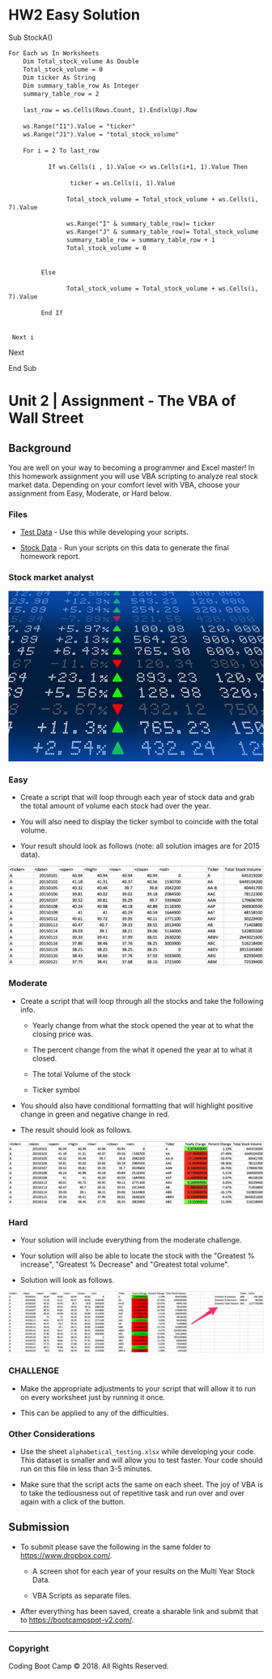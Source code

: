 
# HW2 Easy Solution
Sub StockA()

    For Each ws In Worksheets
        Dim Total_stock_volume As Double
        Total_stock_volume = 0
        Dim ticker As String
        Dim summary_table_row As Integer
        summary_table_row = 2
       
        last_row = ws.Cells(Rows.Count, 1).End(xlUp).Row
        
        ws.Range("I1").Value = "ticker"
        ws.Range("J1").Value = "total_stock_volume"

        For i = 2 To last_row
        
               If ws.Cells(i , 1).Value <> ws.Cells(i+1, 1).Value Then

                     ticker = ws.Cells(i, 1).Value
               
                    Total_stock_volume = Total_stock_volume + ws.Cells(i, 7).Value
               
                    ws.Range("I" & summary_table_row)= ticker
                    ws.Range("J" & summary_table_row)= Total_stock_volume
                    summary_table_row = summary_table_row + 1
                    Total_stock_volume = 0


             Else

                    Total_stock_volume = Total_stock_volume + ws.Cells(i, 7).Value

             End If


     Next i

  Next
  
End Sub




# Unit 2 | Assignment - The VBA of Wall Street

## Background

You are well on your way to becoming a programmer and Excel master! In this homework assignment you will use VBA scripting to analyze real stock market data. Depending on your comfort level with VBA, choose your assignment from Easy, Moderate, or Hard below.

### Files

* [Test Data](Resources/alphabtical_testing.xlsx) - Use this while developing your scripts.

* [Stock Data](Resources/Multiple_year_stock_data.xlsx) - Run your scripts on this data to generate the final homework report.

### Stock market analyst

![stock Market](Images/stockmarket.jpg)

### Easy

* Create a script that will loop through each year of stock data and grab the total amount of volume each stock had over the year.

* You will also need to display the ticker symbol to coincide with the total volume.

* Your result should look as follows (note: all solution images are for 2015 data).

![easy_solution](Images/easy_solution.png)

### Moderate

* Create a script that will loop through all the stocks and take the following info.

  * Yearly change from what the stock opened the year at to what the closing price was.

  * The percent change from the what it opened the year at to what it closed.

  * The total Volume of the stock

  * Ticker symbol

* You should also have conditional formatting that will highlight positive change in green and negative change in red.

* The result should look as follows.

![moderate_solution](Images/moderate_solution.png)

### Hard

* Your solution will include everything from the moderate challenge.

* Your solution will also be able to locate the stock with the "Greatest % increase", "Greatest % Decrease" and "Greatest total volume".

* Solution will look as follows.

![hard_solution](Images/hard_solution.png)

### CHALLENGE

* Make the appropriate adjustments to your script that will allow it to run on every worksheet just by running it once.

* This can be applied to any of the difficulties.

### Other Considerations

* Use the sheet `alphabetical_testing.xlsx` while developing your code. This dataset is smaller and will allow you to test faster. Your code should run on this file in less than 3-5 minutes.

* Make sure that the script acts the same on each sheet. The joy of VBA is to take the tediousness out of repetitive task and run over and over again with a click of the button.

## Submission

* To submit please save the following in the same folder to <https://www.dropbox.com/>.

  * A screen shot for each year of your results on the Multi Year Stock Data.

  * VBA Scripts as separate files.

* After everything has been saved, create a sharable link and submit that to <https://bootcampspot-v2.com/>.

- - -

### Copyright

Coding Boot Camp © 2018. All Rights Reserved.





